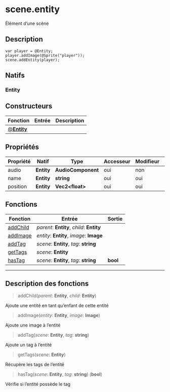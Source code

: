 # scene.entity

Élément d’une scène
## Description
```grimoire
var player = @Entity;
player.addImage(@Sprite("player"));
scene.addEntity(player);
```

## Natifs
### Entity
## Constructeurs
|Fonction|Entrée|Description|
|-|-|-|
|[@**Entity**](#ctor_0)|||
## Propriétés
|Propriété|Natif|Type|Accesseur|Modifieur|Description|
|-|-|-|-|-|-|
|audio|**Entity**|**AudioComponent**|oui|non||
|name|**Entity**|**string**|oui|oui||
|position|**Entity**|**Vec2\<float>**|oui|oui||
## Fonctions
|Fonction|Entrée|Sortie|
|-|-|-|
|[addChild](#func_0)|*parent*: **Entity**, *child*: **Entity**||
|[addImage](#func_1)|*entity*: **Entity**, *image*: **Image**||
|[addTag](#func_2)|*scene*: **Entity**, *tag*: **string**||
|[getTags](#func_3)|*scene*: **Entity**||
|[hasTag](#func_4)|*scene*: **Entity**, *tag*: **string**|**bool**|


***
## Description des fonctions

<a id="func_0"></a>
> addChild(*parent*: **Entity**, *child*: **Entity**)

Ajoute une entité en tant qu’enfant de cette entité

<a id="func_1"></a>
> addImage(*entity*: **Entity**, *image*: **Image**)

Ajoute une image à l’entité

<a id="func_2"></a>
> addTag(*scene*: **Entity**, *tag*: **string**)

Ajoute un tag à l’entité

<a id="func_3"></a>
> getTags(*scene*: **Entity**)

Récupère les tags de l’entité

<a id="func_4"></a>
> hasTag(*scene*: **Entity**, *tag*: **string**) (**bool**)

Vérifie si l’entité possède le tag

